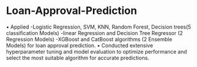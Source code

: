 # Loan-Approval-Prediction
• Applied 
-Logistic Regression, SVM, KNN, Random Forest, Decision trees(5 classification Models)
-linear Regression and Decision Tree Regressor (2 Regression Models)
-XGBoost and CatBoost algorithms (2 Ensemble Models)
for loan approval prediction.
• Conducted extensive hyperparameter tuning and model evaluation to optimize performance and select the most
suitable algorithm for accurate predictions.
